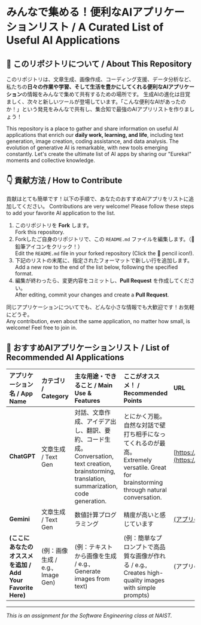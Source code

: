 # みんなで集める！便利なAIアプリケーションリスト / A Curated List of Useful AI Applications

## 🚀 このリポジトリについて / About This Repository

このリポジトリは、文章生成、画像作成、コーディング支援、データ分析など、私たちの**日々の作業や学習、そして生活を豊かにしてくれる便利なAIアプリケーション**の情報をみんなで集めて共有するための場所です。
生成AIの進化は目覚ましく、次々と新しいツールが登場しています。「こんな便利なAIがあったのか！」という発見をみんなで共有し、集合知で最強のAIアプリリストを作りましょう！

This repository is a place to gather and share information on useful AI applications that enrich our **daily work, learning, and life**, including text generation, image creation, coding assistance, and data analysis.
The evolution of generative AI is remarkable, with new tools emerging constantly. Let's create the ultimate list of AI apps by sharing our "Eureka!" moments and collective knowledge.

## 👇 貢献方法 / How to Contribute

貢献はとても簡単です！以下の手順で、あなたのおすすめAIアプリをリストに追加してください。
Contributions are very welcome! Please follow these steps to add your favorite AI application to the list.

1.  このリポジトリを **Fork** します。  
    Fork this repository.
2.  Forkしたご自身のリポジトリで、この `README.md` ファイルを編集します。（📝鉛筆アイコンをクリック！）  
    Edit the `README.md` file in your forked repository (Click the 📝 pencil icon!).
3.  下記のリストの末尾に、指定されたフォーマットで新しい行を追加します。  
    Add a new row to the end of the list below, following the specified format.
4.  編集が終わったら、変更内容をコミットし、**Pull Request** を作成してください。  
    After editing, commit your changes and create a **Pull Request**.

同じアプリケーションについてでも、どんな小さな情報でも大歓迎です！お気軽にどうぞ。  
Any contribution, even about the same application, no matter how small, is welcome! Feel free to join in.

## 🤖 おすすめAIアプリケーションリスト / List of Recommended AI Applications

| アプリケーション名 / App Name | カテゴリ / Category | 主な用途・できること / Main Use & Features | ここがオススメ！ / Recommended Points | URL |
| :--- | :--- | :--- | :--- | :--- |
| **ChatGPT** | 文章生成 / Text Gen | 対話、文章作成、アイデア出し、翻訳、要約、コード生成。<br>Conversation, text creation, brainstorming, translation, summarization, code generation. | とにかく万能。自然な対話で壁打ち相手になってくれるのが最高。<br>Extremely versatile. Great for brainstorming through natural conversation. | [https://chat.openai.com/](https://chat.openai.com/) |
| **Gemini** | 文章生成 / Text Gen | 数値計算プログラミング | 精度が高いと感じています | [(アプリのURL / App URL)](https://gemini.google.com/?hl=ja) |
| **(ここにあなたのオススメを追加 / Add Your Favorite Here)** | (例：画像生成 / e.g., Image Gen) | (例：テキストから画像を生成 / e.g., Generate images from text) | (例：簡単なプロンプトで高品質な画像が作れる / e.g., Creates high-quality images with simple prompts) | (アプリのURL / App URL) |


---
*This is an assignment for the Software Engineering class at NAIST.*

